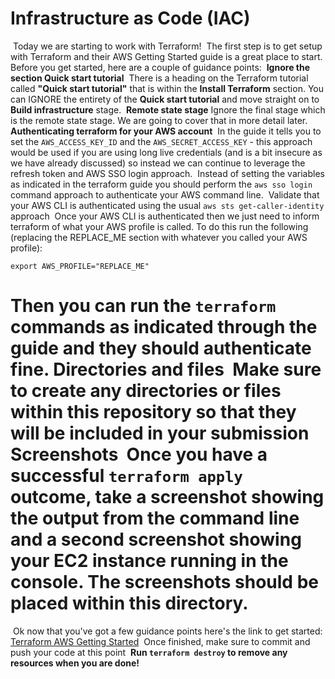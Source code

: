 # Infrastructure as Code (IAC)
​
Today we are starting to work with Terraform!
​
The first step is to get setup with Terraform and their AWS Getting Started guide is a great place to start.
​
Before you get started, here are a couple of guidance points:
​
**Ignore the section Quick start tutorial**
​
There is a heading on the Terraform tutorial called **"Quick start tutorial"** that is within the **Install Terraform** section. You can IGNORE the entirety of the **Quick start tutorial** and move straight on to **Build infrastructure** stage.
​
**Remote state stage**
​
Ignore the final stage which is the remote state stage. We are going to cover that in more detail later.
​
**Authenticating terraform for your AWS account**
​
In the guide it tells you to set the `AWS_ACCESS_KEY_ID` and the `AWS_SECRET_ACCESS_KEY` - this approach would be used if you are using long live credentials (and is a bit insecure as we have already discussed) so instead we can continue to leverage the refresh token and AWS SSO login approach.
​
Instead of setting the variables as indicated in the terraform guide you should perform the `aws sso login` command approach to authenticate your AWS command line.
​
Validate that your AWS CLI is authenticated using the usual `aws sts get-caller-identity` approach
​
Once your AWS CLI is authenticated then we just need to inform terraform of what your AWS profile is called. To do this run the following (replacing the REPLACE_ME section with whatever you called your AWS profile):
​
```
export AWS_PROFILE="REPLACE_ME"
```
​
Then you can run the `terraform` commands as indicated through the guide and they should authenticate fine.
​
**Directories and files**
​
Make sure to create any directories or files within this repository so that they will be included in your submission
​
**Screenshots**
​
Once you have a successful `terraform apply` outcome, take a screenshot showing the output from the command line and a second screenshot showing your EC2 instance running in the console. The screenshots should be placed within this directory.
​
===
​
Ok now that you've got a few guidance points here's the link to get started:
​
[Terraform AWS Getting Started](https://developer.hashicorp.com/terraform/tutorials/aws-get-started)
​
Once finished, make sure to commit and push your code at this point
​
**Run `terraform destroy` to remove any resources when you are done!**